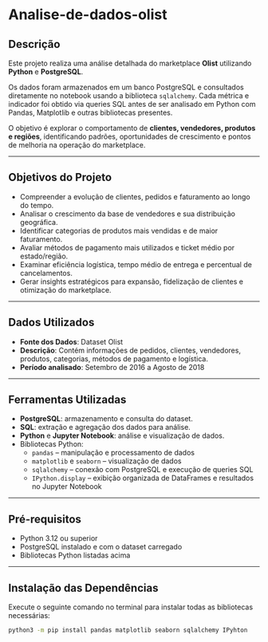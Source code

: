 # Analise-de-dados-olist

## Descrição
Este projeto realiza uma análise detalhada do marketplace **Olist** utilizando **Python** e **PostgreSQL**.  

Os dados foram armazenados em um banco PostgreSQL e consultados diretamente no notebook usando a biblioteca `sqlalchemy`. Cada métrica e indicador foi obtido via queries SQL antes de ser analisado em Python com Pandas, Matplotlib e outras bibliotecas presentes.  

O objetivo é explorar o comportamento de **clientes, vendedores, produtos e regiões**, identificando padrões, oportunidades de crescimento e pontos de melhoria na operação do marketplace.

---

## Objetivos do Projeto
- Compreender a evolução de clientes, pedidos e faturamento ao longo do tempo.  
- Analisar o crescimento da base de vendedores e sua distribuição geográfica.  
- Identificar categorias de produtos mais vendidas e de maior faturamento.  
- Avaliar métodos de pagamento mais utilizados e ticket médio por estado/região.  
- Examinar eficiência logística, tempo médio de entrega e percentual de cancelamentos.  
- Gerar insights estratégicos para expansão, fidelização de clientes e otimização do marketplace.

---

## Dados Utilizados
- **Fonte dos Dados**: Dataset Olist  
- **Descrição**: Contém informações de pedidos, clientes, vendedores, produtos, categorias, métodos de pagamento e logística.  
- **Período analisado**: Setembro de 2016 a Agosto de 2018  

---

## Ferramentas Utilizadas
- **PostgreSQL**: armazenamento e consulta do dataset.  
- **SQL**: extração e agregação dos dados para análise.  
- **Python** e **Jupyter Notebook**: análise e visualização de dados.  
- Bibliotecas Python:
  - `pandas` – manipulação e processamento de dados  
  - `matplotlib` e `seaborn` – visualização de dados  
  - `sqlalchemy` – conexão com PostgreSQL e execução de queries SQL
  - `IPython.display` – exibição organizada de DataFrames e resultados no Jupyter Notebook
---

## Pré-requisitos
- Python 3.12 ou superior  
- PostgreSQL instalado e com o dataset carregado  
- Bibliotecas Python listadas acima  

---

## Instalação das Dependências
Execute o seguinte comando no terminal para instalar todas as bibliotecas necessárias:
```bash
python3 -m pip install pandas matplotlib seaborn sqlalchemy IPyhton
